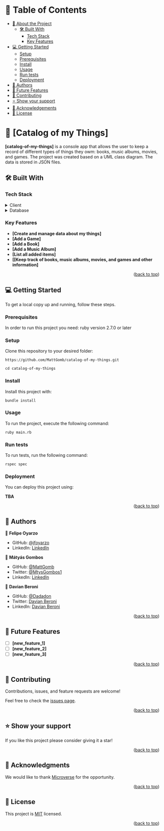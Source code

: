 <a name="readme-top"></a>

# 📗 Table of Contents

- [📖 About the Project](#about-project)
  - [🛠 Built With](#built-with)
    - [Tech Stack](#tech-stack)
    - [Key Features](#key-features)
- [💻 Getting Started](#getting-started)
  - [Setup](#setup)
  - [Prerequisites](#prerequisites)
  - [Install](#install)
  - [Usage](#usage)
  - [Run tests](#run-tests)
  - [Deployment](#triangular_flag_on_post-deployment)
- [👥 Authors](#authors)
- [🔭 Future Features](#future-features)
- [🤝 Contributing](#contributing)
- [⭐️ Show your support](#support)
- [🙏 Acknowledgements](#acknowledgements)
- [📝 License](#license)


# 📖 [Catalog of my Things] <a name="about-project"></a>

**[catalog-of-my-things]** is a console app that allows the user to keep a record of different types of things they owm: books, music albums, movies, and games. The project was created based on a UML class diagram. The data is stored in JSON files.
## 🛠 Built With <a name="built-with"></a>

### Tech Stack <a name="tech-stack"></a>


<details>
  <summary>Client</summary>
  <ul>
    <li><a href="https://www.ruby-lang.org/en/">Ruby</a></li>
  </ul>
</details>

<details>
<summary>Database</summary>
  <ul>
    <li><a href="https://www.postgresql.org/">PostgreSQL</a></li>
  </ul>
</details>


### Key Features <a name="key-features"></a>


- **[Create and manage data about my things]**
- **[Add a Game]**
- **[Add a Book]**
- **[Add a Music Album]**
- **[List all added items]**
- **[[Keep track of books, music albums, movies, and games and other information]**


<p align="right">(<a href="#readme-top">back to top</a>)</p>

## 💻 Getting Started <a name="getting-started"></a>


To get a local copy up and running, follow these steps.

### Prerequisites

In order to run this project you need:
ruby version 2.7.0 or later

### Setup

Clone this repository to your desired folder:

`https://github.com/MattGomb/catalog-of-my-things.git`

`cd catalog-of-my-things`


### Install

Install this project with:

  `bundle install`


### Usage

To run the project, execute the following command:

`ruby main.rb`

### Run tests

To run tests, run the following command:

`rspec spec`


### Deployment

You can deploy this project using:

**TBA**


<p align="right">(<a href="#readme-top">back to top</a>)</p>


## 👥 Authors <a name="authors"></a>


👤 **Felipe Oyarzo**

- GitHub: [@jfoyarzo](https://github.com/jfoyarzo)
- LinkedIn: [LinkedIn](https://www.linkedin.com/in/jorge-felipe-oyarzo-contreras)

👤 **Mátyás Gombos**

- GitHub: [@MattGomb](https://github.com/MattGomb)
- Twitter: [@MtysGombos1](https://twitter.com/MtysGombos1)
- LinkedIn: [LinkedIn](https://www.linkedin.com/in/gombos-matyas/)

👤 **Davian Beroni**
- GitHub: [@Dadadon](https://github.com/Dadadon)
- Twitter: [Davian Beroni](https://twitter.com/davianberoni)
- LinkedIn: [Davian Beroni](https://www.linkedin.com/in/davian-beroni/)


<p align="right">(<a href="#readme-top">back to top</a>)</p>

## 🔭 Future Features <a name="future-features"></a>

- [ ] **[new_feature_1]**
- [ ] **[new_feature_2]**
- [ ] **[new_feature_3]**

<p align="right">(<a href="#readme-top">back to top</a>)</p>


## 🤝 Contributing <a name="contributing"></a>

Contributions, issues, and feature requests are welcome!

Feel free to check the [issues page](../../issues/).

<p align="right">(<a href="#readme-top">back to top</a>)</p>

## ⭐️ Show your support <a name="support"></a>


If you like this project please consider giving it a star!

<p align="right">(<a href="#readme-top">back to top</a>)</p>

## 🙏 Acknowledgments <a name="acknowledgements"></a>

We would like to thank [Microverse](https://www.microverse.org/) for the opportunity.

<p align="right">(<a href="#readme-top">back to top</a>)</p>

## 📝 License <a name="license"></a>

This project is [MIT](./LICENSE) licensed.

<p align="right">(<a href="#readme-top">back to top</a>)</p>
